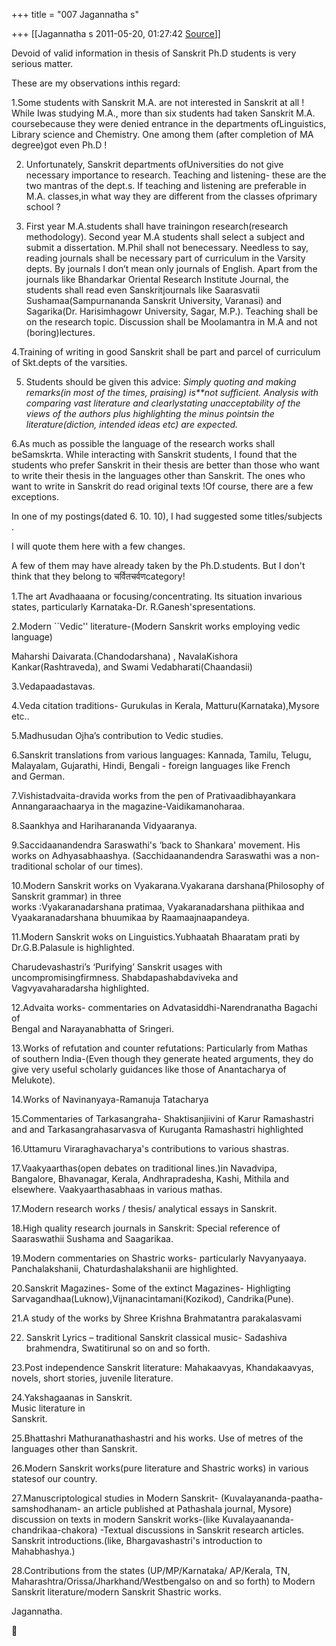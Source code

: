 +++
title = "007 Jagannatha s"

+++
[[Jagannatha s	2011-05-20, 01:27:42 [Source](https://groups.google.com/g/bvparishat/c/P7Nvh68HUJc)]]



Devoid of valid information in thesis of Sanskrit Ph.D students is very serious matter.

  

These are my observations inthis regard:

  

1.Some students with Sanskrit M.A. are not interested in Sanskrit at all ! While Iwas studying M.A., more than six students had taken Sanskrit M.A. coursebecause they were denied entrance in the departments ofLinguistics, Library science and Chemistry. One among them (after completion of MA degree)got even Ph.D !

2. Unfortunately, Sanskrit departments ofUniversities do not give necessary importance to research. Teaching and listening- these are the two mantras of the dept.s. If teaching and listening are preferable in M.A. classes,in what way they are different from the classes ofprimary school ?

3. First year M.A.students shall have trainingon research(research methodology). Second year M.A students shall select a subject and submit a dissertation. M.Phil shall not benecessary. Needless to say, reading journals shall be necessary part of curriculum in the Varsity depts. By journals I don’t mean only journals of English. Apart from the journals like Bhandarkar Oriental Research Institute Journal, the students shall read even Sanskritjournals like Saarasvatii Sushamaa(Sampurnananda Sanskrit University, Varanasi) and Sagarika(Dr. Harisimhagowr University, Sagar, M.P.). Teaching shall be on the research topic. Discussion shall be Moolamantra in M.A and not (boring)lectures.

4.Training of writing in good Sanskrit shall be part and parcel of curriculum of Skt.depts of the varsities.

5. Students should be given this advice: *Simply quoting and making remarks(in most of the times, praising) is**not sufficient. Analysis with comparing vast literature and clearlystating unacceptability of the views of the authors plus highlighting the minus pointsin the literature(diction, intended ideas etc) are expected.*

6.As much as possible the language of the research works shall beSamskrta. While interacting with Sanskrit students, I found that the students who prefer Sanskrit in their thesis are better than those who want to write their thesis in the languages other than Sanskrit. The ones who want to write in Sanskrit do read original texts !Of course, there are a few exceptions.  

  

In one of my postings(dated 6. 10. 10), I had suggested some titles/subjects .

I will quote them here with a few changes.

A few of them may have already taken by the Ph.D.students. But I don't
think that they belong to चर्वितचर्वणcategory!

  

  

1.The art Avadhaaana or focusing/concentrating. Its situation invarious states, particularly Karnataka-Dr. R.Ganesh'spresentations.  
  
2.Modern \`\`Vedic'' literature-(Modern Sanskrit works employing vedic language)

Maharshi Daivarata.(Chandodarshana) , NavalaKishora Kankar(Rashtraveda), and Swami Vedabharati(Chaandasii)

  

3.Vedapaadastavas.  
  
4.Veda citation traditions- Gurukulas in Kerala, Matturu(Karnataka),Mysore etc..  
  
5.Madhusudan Ojha’s contribution to Vedic studies.  
  
6.Sanskrit translations from various languages: Kannada, Tamilu, Telugu,  
Malayalam, Gujarathi, Hindi, Bengali - foreign languages like French  
and German.  
  
7.Vishistadvaita-dravida works from the pen of Prativaadibhayankara  
Annangaraachaarya in the magazine-Vaidikamanoharaa.  
  
8.Saankhya and Hariharananda Vidyaaranya.  
  
9.Saccidaanandendra Saraswathi's ‘back to Shankara' movement. His  
works on Adhyasabhaashya. (Sacchidaanandendra Saraswathi was a non-  
traditional scholar of our times).  
  
  
10.Modern Sanskrit works on Vyakarana.Vyakarana darshana(Philosophy of Sanskrit grammar) in three  
works :Vyakaranadarshana pratimaa, Vyakaranadarshana piithikaa and  
Vyaakaranadarshana bhuumikaa by Raamaajnaapandeya.  
  
11.Modern Sanskrit woks on Linguistics.Yubhaatah Bhaaratam prati by  
Dr.G.B.Palasule is highlighted.  

Charudevashastri’s ‘Purifying’ Sanskrit usages with uncompromisingfirmness. Shabdapashabdaviveka and Vagvyavaharadarsha highlighted.  
  
12.Advaita works- commentaries on Advatasiddhi-Narendranatha Bagachi of  
Bengal and Narayanabhatta of Sringeri.  
  
13.Works of refutation and counter refutations: Particularly from Mathas  
of southern India-(Even though they generate heated arguments, they do  
give very useful scholarly guidances like those of Anantacharya of
Melukote).  
  
14.Works of Navinanyaya-Ramanuja Tatacharya  
  
15.Commentaries of Tarkasangraha- Shaktisanjiivini of Karur Ramashastri  
and and Tarkasangrahasarvasva of Kuruganta Ramashastri highlighted  
  
16.Uttamuru Viraraghavacharya's contributions to various shastras.  
  
17.Vaakyaarthas(open debates on traditional lines.)in Navadvipa,  
Bangalore, Bhavanagar, Kerala, Andhrapradesha, Kashi, Mithila and  
elsewhere. Vaakyaarthasabhaas in various mathas.  
  
17.Modern research works / thesis/ analytical essays in Sanskrit.  
  
18.High quality research journals in Sanskrit: Special reference of  
Saaraswathii Sushama and Saagarikaa.  
  
19.Modern commentaries on Shastric works- particularly Navyanyaaya.  
Panchalakshanii, Chaturdashalakshanii are highlighted.  
  
20.Sanskrit Magazines- Some of the extinct Magazines- Highligting  
Sarvagandhaa(Luknow),Vijnanacintamani(Kozikod), Candrika(Pune).  
  
21.A study of the works by Shree Krishna Brahmatantra parakalasvami  
  
22. Sanskrit Lyrics – traditional Sanskrit classical music- Sadashiva  
brahmendra, Swatitirunal so on and so forth.  
  
23.Post independence Sanskrit literature: Mahakaavyas, Khandakaavyas,  
novels, short stories, juvenile literature.  
  
24.Yakshagaanas in Sanskrit.  
Music literature in  
Sanskrit.  
  
25.Bhattashri Mathuranathashastri and his works. Use of metres of the  
languages other than Sanskrit.  
  
26.Modern Sanskrit works(pure literature and Shastric works) in various statesof our country.

  

27.Manuscriptological studies in Modern Sanskrit- (Kuvalayananda-paatha-samshodhanam- an article published at Pathashala journal, Mysore) discussion on texts in modern Sanskrit works-(like Kuvalayaananda-chandrikaa-chakora) -Textual discussions in Sanskrit research articles. Sanskrit introductions.(like, Bhargavashastri's introduction to Mahabhashya.)

  

28.Contributions from the states (UP/MP/Karnataka/ AP/Kerala, TN, Maharashtra/Orissa/Jharkhand/Westbengalso on and so forth) to Modern Sanskrit literature/modern Sanskrit Shastric works.  
  
  
Jagannatha.



